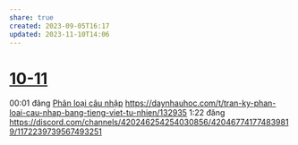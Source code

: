 ```yaml
---
share: true
created: 2023-09-05T16:17
updated: 2023-11-10T14:06
---
```

# [10-11](10-11.md)
00:01 đăng [Phân loại câu nhập](../../Tr%E1%BA%A5n%20K%E1%BB%B3/4%20Th%C3%A0nh%20ph%E1%BA%A9m/Truy%E1%BB%81n%20th%C3%B4ng/Ph%C3%A2n%20lo%E1%BA%A1i%20c%C3%A2u%20nh%E1%BA%ADp.md) https://daynhauhoc.com/t/tran-ky-phan-loai-cau-nhap-bang-tieng-viet-tu-nhien/132935
1:22 đăng https://discord.com/channels/420246254254030856/420467741774839819/1172239739567493251